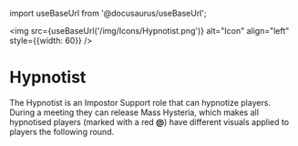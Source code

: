 import useBaseUrl from '@docusaurus/useBaseUrl';

<img src={useBaseUrl('/img/Icons/Hypnotist.png')} alt="Icon" align="left" style={{width: 60}} />
# Hypnotist

The Hypnotist is an Impostor Support role that can hypnotize players. During a meeting they can release Mass Hysteria, which makes all hypnotised players (marked with a red **@**) have different visuals applied to players the following round.
